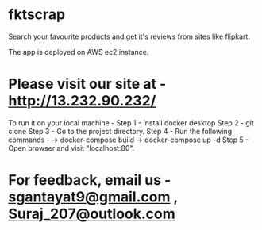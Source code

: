 # fktscrap
Search your favourite products and get it's reviews from sites like flipkart.

The app is deployed on AWS ec2 instance.

# Please visit our site at - http://13.232.90.232/

To run it on your local machine - 
Step 1 - Install docker desktop
Step 2 - git clone <project url>
Step 3 - Go to the project directory.
Step 4 - Run the following commands - 
         -> docker-compose build
         -> docker-compose up -d
Step 5 - Open browser and visit "localhost:80".

# For feedback, email us - sgantayat9@gmail.com , Suraj_207@outlook.com
